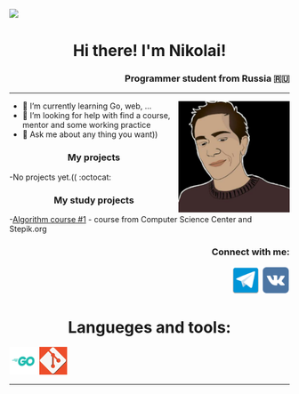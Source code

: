 <p>
           <a href="https://github-com.translate.goog/IDontCareMe/IDontCareMe/blob/main/README.md?_x_tr_sl=en&_x_tr_tl=ru&_x_tr_hl=ru">
                      <img src="https://img.shields.io/badge/Profile-Russian-blue" />
           </a>
</p>

<h1 align="center">Hi there! I'm Nikolai!</h1>
<h3 align="right">Programmer student from Russia 🇷🇺</h3>
<hr>
<img align="right" src="https://github.com/IDontCareMe/IDontCareMe/blob/main/img/Avatar.jpg" width="200" height="200" />

- 🌱 I’m currently learning Go, web, ...
- 🤔 I’m looking for help with find a course, mentor and some working practice
- 💬 Ask me about any thing you want))

<h3 align="center">My projects</h3>
<p>-No projects yet.(( :octocat:</p>

<h3 align="center">My study projects</h3>
<p>-<a href="https://github.com/IDontCareMe/AlgorythmsCourse1">Algorithm course #1</a> - course from Computer Science Center and Stepik.org</p>

<p><h3 align="right">Connect with me:</h3></p>
<p align="right">
           <a href="#"><img src="img/telegram.png" width="50" height="50"/></a>
           <a href="https://vk.com/villiamjeroojetwings"><img src="img/vk_logo.png" width="50" height="50" alt="VK" /></a>
</p>

<h1 align="center">Langueges and tools:</h1>
<p>
           <img src="img/Go-Logo_Aqua.png" width="50" height="50" />
           <img src="img/git.png" width="50" height="50" />
</p>
<hr>

<!--
**IDontCareMe/IDontCareMe** is a ✨ _special_ ✨ repository because its `README.md` (this file) appears on your GitHub profile.

Here are some ideas to get you started:

- 🔭 I’m currently working on ...
- 🌱 I’m currently learning ...
- 👯 I’m looking to collaborate on ...
- 🤔 I’m looking for help with ...
- 💬 Ask me about ...
- 📫 How to reach me: ...
- 😄 Pronouns: ...
- ⚡ Fun fact: ...
-->
